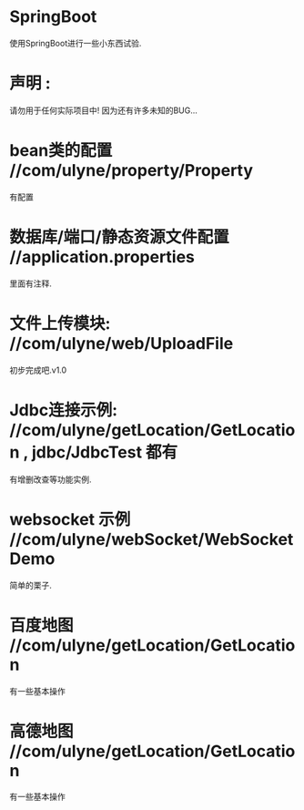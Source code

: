 # SpringBoot
使用SpringBoot进行一些小东西试验.

# 声明 : 
请勿用于任何实际项目中! 因为还有许多未知的BUG...

# bean类的配置 //com/ulyne/property/Property
有配置

# 数据库/端口/静态资源文件配置 //application.properties
里面有注释.

# 文件上传模块: //com/ulyne/web/UploadFile
初步完成吧.v1.0

# Jdbc连接示例: //com/ulyne/getLocation/GetLocation , jdbc/JdbcTest 都有
有增删改查等功能实例.

# websocket 示例 //com/ulyne/webSocket/WebSocketDemo
简单的栗子.

# 百度地图 //com/ulyne/getLocation/GetLocation 
有一些基本操作

# 高德地图 //com/ulyne/getLocation/GetLocation 
有一些基本操作




